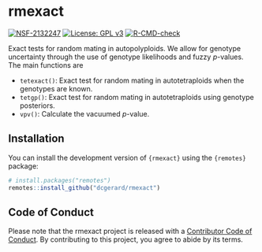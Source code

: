 
<!-- README.md is generated from README.Rmd. Please edit that file -->

# rmexact

<!-- badges: start -->

[![NSF-2132247](https://img.shields.io/badge/NSF-2132247-blue.svg)](https://nsf.gov/awardsearch/showAward?AWD_ID=2132247)
[![License: GPL
v3](https://img.shields.io/badge/License-GPL%20v3-blue.svg)](https://www.gnu.org/licenses/gpl-3.0)
[![R-CMD-check](https://github.com/dcgerard/rmexact/actions/workflows/R-CMD-check.yaml/badge.svg)](https://github.com/dcgerard/rmexact/actions/workflows/R-CMD-check.yaml)
<!-- badges: end -->

Exact tests for random mating in autopolyploids. We allow for genotype
uncertainty through the use of genotype likelihoods and fuzzy
*p*-values. The main functions are

-   `tetexact()`: Exact test for random mating in autotetraploids when
    the genotypes are known.
-   `tetgp()`: Exact test for random mating in autotetraploids using
    genotype posteriors.
-   `vpv()`: Calculate the vacuumed *p*-value.

## Installation

You can install the development version of `{rmexact}` using the
`{remotes}` package:

``` r
# install.packages("remotes")
remotes::install_github("dcgerard/rmexact")
```

## Code of Conduct

Please note that the rmexact project is released with a [Contributor
Code of
Conduct](https://contributor-covenant.org/version/2/1/CODE_OF_CONDUCT.html).
By contributing to this project, you agree to abide by its terms.
